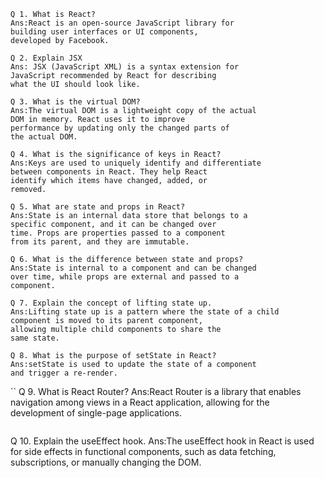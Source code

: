 ```
Q 1. What is React?
Ans:React is an open-source JavaScript library for
building user interfaces or UI components,
developed by Facebook.
```

```
Q 2. Explain JSX
Ans: JSX (JavaScript XML) is a syntax extension for
JavaScript recommended by React for describing
what the UI should look like.
```

```
Q 3. What is the virtual DOM?
Ans:The virtual DOM is a lightweight copy of the actual
DOM in memory. React uses it to improve
performance by updating only the changed parts of
the actual DOM.
```

```
Q 4. What is the significance of keys in React?
Ans:Keys are used to uniquely identify and differentiate
between components in React. They help React
identify which items have changed, added, or
removed.
```

```
Q 5. What are state and props in React?
Ans:State is an internal data store that belongs to a
specific component, and it can be changed over
time. Props are properties passed to a component
from its parent, and they are immutable.
```

```
Q 6. What is the difference between state and props?
Ans:State is internal to a component and can be changed
over time, while props are external and passed to a
component.
```

```
Q 7. Explain the concept of lifting state up.
Ans:Lifting state up is a pattern where the state of a child
component is moved to its parent component,
allowing multiple child components to share the
same state.
```

```
Q 8. What is the purpose of setState in React?
Ans:setState is used to update the state of a component
and trigger a re-render.
```

``
Q 9. What is React Router?
Ans:React Router is a library that enables navigation
among views in a React application, allowing for the
development of single-page applications.
```

```
Q 10. Explain the useEffect hook.
Ans:The useEffect hook in React is used for side effects in
functional components, such as data fetching,
subscriptions, or manually changing the DOM.
```
